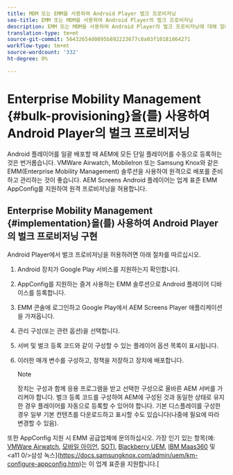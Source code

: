```yaml
---
title: MDM 또는 EMM을 사용하여 Android Player 벌크 프로비저닝
seo-title: EMM 또는 MDM을 사용하여 Android Player의 벌크 프로비저닝
description: EMM 또는 MDM을 사용하여 Android Player의 벌크 프로비저닝에 대해 알려면 이 페이지를 따르십시오
translation-type: tm+mt
source-git-commit: 56432654d0895b892223677c8a03f10181864271
workflow-type: tm+mt
source-wordcount: '332'
ht-degree: 0%

---
```



# Enterprise Mobility Management {#bulk-provisioning}을(를) 사용하여 Android Player의 벌크 프로비저닝

Android 플레이어를 일괄 배포할 때 AEM에 모든 단일 플레이어를 수동으로 등록하는 것은 번거롭습니다. VMWare Airwatch, MobileIron 또는 Samsung Knox와 같은 EMM(Enterprise Mobility Management) 솔루션을 사용하여 원격으로 배포를 준비하고 관리하는 것이 좋습니다. AEM Screens Android 플레이어는 업계 표준 EMM AppConfig를 지원하여 원격 프로비저닝을 허용합니다.

## Enterprise Mobility Management {#implementation}을(를) 사용하여 Android Player의 벌크 프로비저닝 구현

Android Player에서 벌크 프로비저닝을 허용하려면 아래 절차를 따르십시오.

1. Android 장치가 Google Play 서비스를 지원하는지 확인합니다.
1. AppConfig를 지원하는 즐겨 사용하는 EMM 솔루션으로 Android 플레이어 디바이스를 등록합니다.
1. EMM 콘솔에 로그인하고 Google Play에서 AEM Screens Player 애플리케이션을 가져옵니다.
1. 관리 구성(또는 관련 옵션)을 선택합니다.
1. 서버 및 벌크 등록 코드와 같이 구성할 수 있는 플레이어 옵션 목록이 표시됩니다.
1. 이러한 매개 변수를 구성하고, 정책을 저장하고 장치에 배포합니다.

   >[!NOTE]
   >장치는 구성과 함께 응용 프로그램을 받고 선택한 구성으로 올바른 AEM 서버를 가리켜야 합니다. 벌크 등록 코드를 구성하여 AEM에 구성된 것과 동일한 상태로 유지한 경우 플레이어를 자동으로 등록할 수 있어야 합니다. 기본 디스플레이를 구성한 경우 일부 기본 컨텐츠를 다운로드하고 표시할 수도 있습니다(나중에 필요에 따라 변경할 수 있음).

또한 AppConfig 지원 시 EMM 공급업체에 문의하십시오. 가장 인기 있는 항목(예: [VMWare Airwatch](https://docs.samsungknox.com/admin/uem/vm-configure-appconfig.htm), [모바일 아이언](https://docs.samsungknox.com/admin/uem/mobileiron2-configure-appconfig.htm), [SOTI](https://docs.samsungknox.com/admin/uem/soti-configure-appconfig.htm), [Blackberry UEM](https://docs.samsungknox.com/admin/uem/bb-configure-appconfig.htm), [IBM Maas360](https://docs.samsungknox.com/admin/uem/ibm-configure-appconfig.htm) 및 &lt;a11 0/>삼성 녹스](https://docs.samsungknox.com/admin/uem/km-configure-appconfig.htm)는 이 업계 표준을 지원합니다.[


